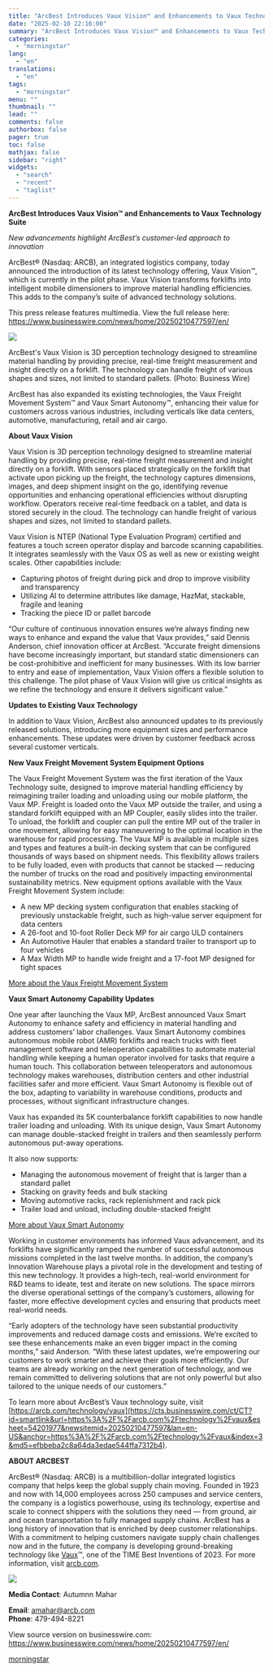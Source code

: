 ```yaml
---
title: "ArcBest Introduces Vaux Vision™ and Enhancements to Vaux Technology Suite"
date: "2025-02-10 22:16:00"
summary: "ArcBest Introduces Vaux Vision™ and Enhancements to Vaux Technology Suite New advancements highlight ArcBest’s customer-led approach to innovation ArcBest® (Nasdaq: ARCB), an integrated logistics company, today announced the introduction of its latest technology offering, Vaux Vision™, which is currently in the pilot phase. Vaux Vision transforms forklifts into intelligent mobile..."
categories:
  - "morningstar"
lang:
  - "en"
translations:
  - "en"
tags:
  - "morningstar"
menu: ""
thumbnail: ""
lead: ""
comments: false
authorbox: false
pager: true
toc: false
mathjax: false
sidebar: "right"
widgets:
  - "search"
  - "recent"
  - "taglist"
---
```


**ArcBest Introduces Vaux Vision™ and Enhancements to Vaux Technology Suite**

*New advancements highlight ArcBest’s customer-led approach to innovation*

ArcBest® (Nasdaq: ARCB), an integrated logistics company, today announced the introduction of its latest technology offering, Vaux Vision™, which is currently in the pilot phase. Vaux Vision transforms forklifts into intelligent mobile dimensioners to improve material handling efficiencies. This adds to the company’s suite of advanced technology solutions.

This press release features multimedia. View the full release here: <https://www.businesswire.com/news/home/20250210477597/en/>

 ![](https://mms.businesswire.com/media/20250210477597/en/2376271/4/Vaux_Vision_Scanning_1.jpg)

ArcBest's Vaux Vision is 3D perception technology designed to streamline material handling by providing precise, real-time freight measurement and insight directly on a forklift. The technology can handle freight of various shapes and sizes, not limited to standard pallets. (Photo: Business Wire)

ArcBest has also expanded its existing technologies, the Vaux Freight Movement System™ and Vaux Smart Autonomy™, enhancing their value for customers across various industries, including verticals like data centers, automotive, manufacturing, retail and air cargo.

**About Vaux Vision**

Vaux Vision is 3D perception technology designed to streamline material handling by providing precise, real-time freight measurement and insight directly on a forklift. With sensors placed strategically on the forklift that activate upon picking up the freight, the technology captures dimensions, images, and deep shipment insight on the go, identifying revenue opportunities and enhancing operational efficiencies without disrupting workflow. Operators receive real-time feedback on a tablet, and data is stored securely in the cloud. The technology can handle freight of various shapes and sizes, not limited to standard pallets.

Vaux Vision is NTEP (National Type Evaluation Program) certified and features a touch screen operator display and barcode scanning capabilities. It integrates seamlessly with the Vaux OS as well as new or existing weight scales. Other capabilities include:

* Capturing photos of freight during pick and drop to improve visibility and transparency
* Utilizing AI to determine attributes like damage, HazMat, stackable, fragile and leaning
* Tracking the piece ID or pallet barcode

“Our culture of continuous innovation ensures we’re always finding new ways to enhance and expand the value that Vaux provides,” said Dennis Anderson, chief innovation officer at ArcBest. “Accurate freight dimensions have become increasingly important, but standard static dimensioners can be cost-prohibitive and inefficient for many businesses. With its low barrier to entry and ease of implementation, Vaux Vision offers a flexible solution to this challenge. The pilot phase of Vaux Vision will give us critical insights as we refine the technology and ensure it delivers significant value.”

**Updates to Existing Vaux Technology**

In addition to Vaux Vision, ArcBest also announced updates to its previously released solutions, introducing more equipment sizes and performance enhancements. These updates were driven by customer feedback across several customer verticals.

**New Vaux Freight Movement System Equipment Options**

The Vaux Freight Movement System was the first iteration of the Vaux Technology suite, designed to improve material handling efficiency by reimagining trailer loading and unloading using our mobile platform, the Vaux MP. Freight is loaded onto the Vaux MP outside the trailer, and using a standard forklift equipped with an MP Coupler, easily slides into the trailer. To unload, the forklift and coupler can pull the entire MP out of the trailer in one movement, allowing for easy maneuvering to the optimal location in the warehouse for rapid processing. The Vaux MP is available in multiple sizes and types and features a built-in decking system that can be configured thousands of ways based on shipment needs. This flexibility allows trailers to be fully loaded, even with products that cannot be stacked — reducing the number of trucks on the road and positively impacting environmental sustainability metrics. New equipment options available with the Vaux Freight Movement System include:

* A new MP decking system configuration that enables stacking of previously unstackable freight, such as high-value server equipment for data centers
* A 26-foot and 10-foot Roller Deck MP for air cargo ULD containers
* An Automotive Hauler that enables a standard trailer to transport up to four vehicles
* A Max Width MP to handle wide freight and a 17-foot MP designed for tight spaces

[More about the Vaux Freight Movement System](https://cts.businesswire.com/ct/CT?id=smartlink&url=https%3A%2F%2Farcb.com%2Ftechnology%2Fvaux%2Ffreight-movement-system&esheet=54201977&newsitemid=20250210477597&lan=en-US&anchor=More+about+the+Vaux+Freight+Movement+System&index=1&md5=2db317367768e86c3f6feaed2aa13ce5)

**Vaux Smart Autonomy Capability Updates**

One year after launching the Vaux MP, ArcBest announced Vaux Smart Autonomy to enhance safety and efficiency in material handling and address customers’ labor challenges. Vaux Smart Autonomy combines autonomous mobile robot (AMR) forklifts and reach trucks with fleet management software and teleoperation capabilities to automate material handling while keeping a human operator involved for tasks that require a human touch. This collaboration between teleoperators and autonomous technology makes warehouses, distribution centers and other industrial facilities safer and more efficient. Vaux Smart Autonomy is flexible out of the box, adapting to variability in warehouse conditions, products and processes, without significant infrastructure changes.

Vaux has expanded its 5K counterbalance forklift capabilities to now handle trailer loading and unloading. With its unique design, Vaux Smart Autonomy can manage double-stacked freight in trailers and then seamlessly perform autonomous put-away operations.

It also now supports:

* Managing the autonomous movement of freight that is larger than a standard pallet
* Stacking on gravity feeds and bulk stacking
* Moving automotive racks, rack replenishment and rack pick
* Trailer load and unload, including double-stacked freight

[More about Vaux Smart Autonomy](https://cts.businesswire.com/ct/CT?id=smartlink&url=https%3A%2F%2Farcb.com%2Ftechnology%2Fvaux%2Fsmart-autonomy&esheet=54201977&newsitemid=20250210477597&lan=en-US&anchor=More+about+Vaux+Smart+Autonomy&index=2&md5=9267c686735d61dc41d96d261266ff30)

Working in customer environments has informed Vaux advancement, and its forklifts have significantly ramped the number of successful autonomous missions completed in the last twelve months. In addition, the company’s Innovation Warehouse plays a pivotal role in the development and testing of this new technology. It provides a high-tech, real-world environment for R&D teams to ideate, test and iterate on new solutions. The space mirrors the diverse operational settings of the company’s customers, allowing for faster, more effective development cycles and ensuring that products meet real-world needs.

“Early adopters of the technology have seen substantial productivity improvements and reduced damage costs and emissions. We’re excited to see these enhancements make an even bigger impact in the coming months,” said Anderson. “With these latest updates, we’re empowering our customers to work smarter and achieve their goals more efficiently. Our teams are already working on the next generation of technology, and we remain committed to delivering solutions that are not only powerful but also tailored to the unique needs of our customers.”

To learn more about ArcBest’s Vaux technology suite, visit [https://arcb.com/technology/vaux](https://cts.businesswire.com/ct/CT?id=smartlink&url=https%3A%2F%2Farcb.com%2Ftechnology%2Fvaux&esheet=54201977&newsitemid=20250210477597&lan=en-US&anchor=https%3A%2F%2Farcb.com%2Ftechnology%2Fvaux&index=3&md5=efbbeba2c8a64da3edae544ffa7312b4).

**ABOUT ARCBEST**

ArcBest® (Nasdaq: ARCB) is a multibillion-dollar integrated logistics company that helps keep the global supply chain moving. Founded in 1923 and now with 14,000 employees across 250 campuses and service centers, the company is a logistics powerhouse, using its technology, expertise and scale to connect shippers with the solutions they need — from ground, air and ocean transportation to fully managed supply chains. ArcBest has a long history of innovation that is enriched by deep customer relationships. With a commitment to helping customers navigate supply chain challenges now and in the future, the company is developing ground-breaking technology like [Vaux](https://cts.businesswire.com/ct/CT?id=smartlink&url=https%3A%2F%2Farcb.com%2Ftechnology%2Fvaux&esheet=54201977&newsitemid=20250210477597&lan=en-US&anchor=Vaux&index=4&md5=7ac7017c74750a1d097baca096eb2a27)™, one of the TIME Best Inventions of 2023. For more information, visit [arcb.com](https://cts.businesswire.com/ct/CT?id=smartlink&url=https%3A%2F%2Fwww.arcb.com%2F&esheet=54201977&newsitemid=20250210477597&lan=en-US&anchor=arcb.com&index=5&md5=1c51fcf3763102f3ef5854c7a352701c).

 ![](https://cts.businesswire.com/ct/CT?id=bwnews&sty=20250210477597r1&sid=mstr3&distro=nx&lang=en)

**Media Contact**: Autumnn Mahar
  
**Email**: [amahar@arcb.com](mailto:amahar@arcb.com)  
**Phone**: 479-494-8221

View source version on businesswire.com: <https://www.businesswire.com/news/home/20250210477597/en/>

[morningstar](https://www.morningstar.com/news/business-wire/20250210477597/arcbest-introduces-vaux-vision-and-enhancements-to-vaux-technology-suite)
